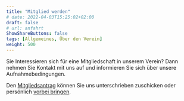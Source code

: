```yaml
---
title: "Mitglied werden"
# date: 2022-04-03T15:25:02+02:00
draft: false
# url: anfahrt
ShowShareButtons: false
tags: [Allgemeines, Über den Verein]
weight: 500
---
```


Sie Interessieren sich für eine Mitgliedschaft in unserem Verein? Dann nehmen Sie Kontakt mit uns auf und informieren Sie sich über unsere Aufnahmebedingungen.

Den [Mitgliedsantrag](/documents/Janawa%20Aufnahmeantrag.pdf) können Sie uns unterschrieben zuschicken oder persönlich [vorbei bringen](../anfahrt).
